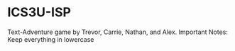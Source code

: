 # ICS3U-ISP
Text-Adventure game by Trevor, Carrie, Nathan, and Alex.
Important Notes: Keep everything in lowercase
